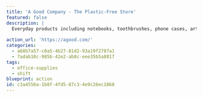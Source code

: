 ```yaml
---
title: 'A Good Company - The Plastic-Free Store'
featured: false
description: |
  Everyday products including notebooks, toothbrushes, phone cases, art supplies, water bottles, etc. designed with by a company with complete transparency that has extremely ambitious environmental standards including plastic-free low-carbon materials including bio-plastics, bamboo, stone paper, and recycled aluminum.
  
action_url: 'https://agood.com/'
categories:
  - a68b7a57-c0a5-4b27-81d2-93a19f2787a1
  - 7adab10c-985b-42e2-ab8c-eee35b5a8817
tags:
  - office-supplies
  - shift
blueprint: action
id: c3a4556a-1b8f-4fd5-87c3-4e9c26ec1868
---
```

